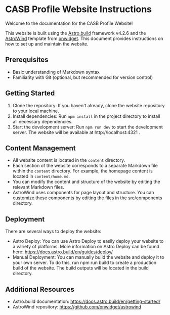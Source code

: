 # CASB Profile Website Instructions
Welcome to the documentation for the CASB Profile Website!

This website is built using the [Astro.build](https://astro.build/) framework v4.2.6 and the [AstroWind](https://astrowind.vercel.app) template from [onwidget](https://onwidget.com/). This document provides instructions on how to set up and maintain the website.

## Prerequisites
- Basic understanding of Markdown syntax
- Familiarity with Git (optional, but recommended for version control)

## Getting Started
1. Clone the repository: If you haven't already, clone the website repository to your local machine.
2. Install dependencies: Run `npm install` in the project directory to install all necessary dependencies.
3. Start the development server: Run `npm run dev` to start the development server. The website will be available at http://localhost:4321 .

## Content Management
- All website content is located in the `content` directory.
- Each section of the website corresponds to a separate Markdown file within the `content` directory. For example, the homepage content is located in `content/home.md`.
- You can modify the content and structure of the website by editing the relevant Markdown files.
- AstroWind uses components for page layout and structure. You can customize these components by editing the files in the src/components directory.

## Deployment
There are several ways to deploy the website:

- Astro Deploy: You can use Astro Deploy to easily deploy your website to a variety of platforms. More information on Astro Deploy can be found here: https://docs.astro.build/en/guides/deploy/
- Manual Deployment: You can manually build the website and deploy it to your own server. To do this, run npm run build to create a production build of the website. The build outputs will be located in the build directory.

## Additional Resources
- Astro.build documentation: https://docs.astro.build/en/getting-started/
- AstroWind repository: https://github.com/onwidget/astrowind
